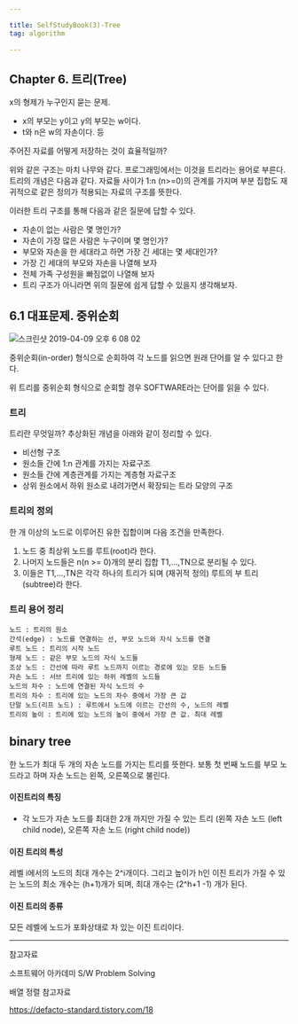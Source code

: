 ```yaml
---

title: SelfStudyBook(3)-Tree
tag: algorithm

---
```


## Chapter 6. 트리(Tree)

x의 형제가 누구인지 묻는 문제.

*	x의 부모는 y이고 y의 부모는 w이다.
*	t와 n은 w의 자손이다. 등

주어진 자료를 어떻게 저장하는 것이 효율적일까?

위와 같은 구조는 마치 나무와 같다. 프로그래밍에서는 이것을 트리라는 용어로 부른다. 트리의 개념은 다음과 같다.
자료들 사이가 1:n (n>=0)의 관계를 가지며 부분 집합도 재귀적으로 같은 정의가 적용되는 자료의 구조를 뜻한다.

이러한 트리 구조를 통해 다음과 같은 질문에 답할 수 있다.

*	자손이 없는 사람은 몇 명인가?
*	자손이 가장 많은 사람은 누구이며 몇 명인가?
*	부모와 자손을 한 세대라고 하면 가장 긴 세대는 몇 세대인가?
*	가장 긴 세대의 부모와 자손을 나열해 보자
*	전체 가족 구성원을 빠짐없이 나열해 보자
*	트리 구조가 아니라면 위의 질문에 쉽게 답할 수 있을지 생각해보자.

## 6.1 대표문제. 중위순회

![스크린샷 2019-04-09 오후 6 08 02](https://user-images.githubusercontent.com/23495876/55788012-84510b00-5af2-11e9-946f-41b0b5f63e28.png)

중위순회(in-order) 형식으로 순회하여 각 노드를 읽으면 원래 단어를 알 수 있다고 한다.

위 트리를 중위순회 형식으로 순회할 경우 SOFTWARE라는 단어를 읽을 수 있다.

### 트리

트리란 무엇일까? 추상화된 개념을 아래와 같이 정리할 수 있다.

*	비선형 구조
*	원소들 간에 1:n 관계를 가지는 자료구조
*	원소들 간에 계층관계를 가지는 계층형 자료구조
*	상위 원소에서 하위 원소로 내려가면서 확장되는 트라 모양의 구조

### 트리의 정의

한 개 이상의 노드로 이루어진 유한 집합이며 다음 조건을 만족한다.
1. 노드 중 최상위 노드를 루트(root)라 한다.
2. 나머지 노드들은 n(n >= 0)개의 분리 집합 T1,...,TN으로 분리될 수 있다.
3. 이들은 T1,...,TN은 각각 하나의 트리가 되며 (재귀적 정의) 루트의 부 트리(subtree)라 한다.

### 트리 용어 정리

	노드 : 트리의 원소
    간석(edge) : 노드를 연결하는 선, 부모 노드와 자식 노드를 연결
    루트 노드 : 트리의 시작 노드
    형제 노드 : 같은 부모 노드의 자식 노드들
    조상 노드 : 간선에 따라 루트 노드까지 이르는 경로에 있는 모든 노드들
    자손 노드 : 서브 트리에 있는 하위 레벨의 노드들
    노드의 차수 : 노드에 연결된 자식 노드의 수
    트리의 차수 : 트리에 있는 노드의 차수 중에서 가장 큰 값
    단말 노드(리프 노드) : 루트에서 노드에 이르는 간선의 수, 노드의 레벨
    트리의 높이 : 트리에 있는 노드의 높이 중에서 가장 큰 값. 최대 레벨
    
    
##  binary tree

한 노드가 최대 두 개의 자손 노드를 가지는 트리를 뜻한다. 보통 첫 번째 노드를 부모 노드라고 하며 자손 노드는 왼쪽, 오른쪽으로 불린다.

#### 이진트리의 특징

*	각 노드가 자손 노드를 최대한 2개 까지만 가질 수 있는 트리 (왼쪽 자손 노드 (left child node), 오른쪽 자손 노드 (right child node))

#### 이진 트리의 특성

레벨 i에서의 노드의 최대 개수는 2^i개이다. 그리고 높이가 h인 이진 트리가 가질 수 있는 노드의 최소 개수는 (h+1)개가 되며, 최대 개수는 (2^h+1 -1) 개가 된다.

#### 이진 트리의 종류

모든 레벨에 노드가 포화상태로 차 있는 이진 트리이다.













- - -
 
참고자료 

소프트웨어 아카데미
S/W Problem Solving

배열 정렬 참고자료

https://defacto-standard.tistory.com/18

